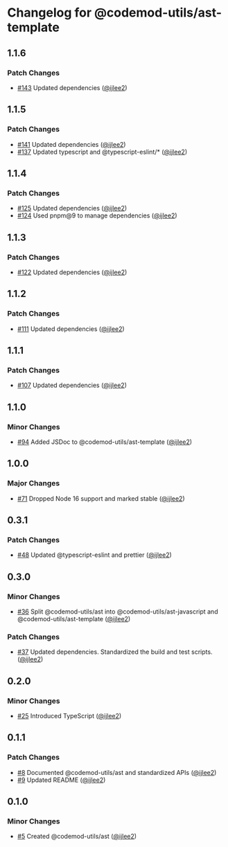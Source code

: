 # Changelog for @codemod-utils/ast-template

## 1.1.6

### Patch Changes

- [#143](https://github.com/ijlee2/codemod-utils/pull/143) Updated dependencies ([@ijlee2](https://github.com/ijlee2))

## 1.1.5

### Patch Changes

- [#141](https://github.com/ijlee2/codemod-utils/pull/141) Updated dependencies ([@ijlee2](https://github.com/ijlee2))
- [#137](https://github.com/ijlee2/codemod-utils/pull/137) Updated typescript and @typescript-eslint/\* ([@ijlee2](https://github.com/ijlee2))

## 1.1.4

### Patch Changes

- [#125](https://github.com/ijlee2/codemod-utils/pull/125) Updated dependencies ([@ijlee2](https://github.com/ijlee2))
- [#124](https://github.com/ijlee2/codemod-utils/pull/124) Used pnpm@9 to manage dependencies ([@ijlee2](https://github.com/ijlee2))

## 1.1.3

### Patch Changes

- [#122](https://github.com/ijlee2/codemod-utils/pull/122) Updated dependencies ([@ijlee2](https://github.com/ijlee2))

## 1.1.2

### Patch Changes

- [#111](https://github.com/ijlee2/codemod-utils/pull/111) Updated dependencies ([@ijlee2](https://github.com/ijlee2))

## 1.1.1

### Patch Changes

- [#107](https://github.com/ijlee2/codemod-utils/pull/107) Updated dependencies ([@ijlee2](https://github.com/ijlee2))

## 1.1.0

### Minor Changes

- [#94](https://github.com/ijlee2/codemod-utils/pull/94) Added JSDoc to @codemod-utils/ast-template ([@ijlee2](https://github.com/ijlee2))

## 1.0.0

### Major Changes

- [#71](https://github.com/ijlee2/codemod-utils/pull/71) Dropped Node 16 support and marked stable ([@ijlee2](https://github.com/ijlee2))

## 0.3.1

### Patch Changes

- [#48](https://github.com/ijlee2/codemod-utils/pull/48) Updated @typescript-eslint and prettier ([@ijlee2](https://github.com/ijlee2))

## 0.3.0

### Minor Changes

- [#36](https://github.com/ijlee2/codemod-utils/pull/36) Split @codemod-utils/ast into @codemod-utils/ast-javascript and @codemod-utils/ast-template ([@ijlee2](https://github.com/ijlee2))

### Patch Changes

- [#37](https://github.com/ijlee2/codemod-utils/pull/37) Updated dependencies. Standardized the build and test scripts. ([@ijlee2](https://github.com/ijlee2))

## 0.2.0

### Minor Changes

- [#25](https://github.com/ijlee2/codemod-utils/pull/25) Introduced TypeScript ([@ijlee2](https://github.com/ijlee2))

## 0.1.1

### Patch Changes

- [#8](https://github.com/ijlee2/codemod-utils/pull/8) Documented @codemod-utils/ast and standardized APIs ([@ijlee2](https://github.com/ijlee2))
- [#9](https://github.com/ijlee2/codemod-utils/pull/9) Updated README ([@ijlee2](https://github.com/ijlee2))

## 0.1.0

### Minor Changes

- [#5](https://github.com/ijlee2/codemod-utils/pull/5) Created @codemod-utils/ast ([@ijlee2](https://github.com/ijlee2))
